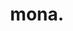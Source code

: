 ---
title: "mona."
type: "gallery"
description: "Art that I have had comissioned"
resources:
    - src: "1723005-1.png"
      title: "Image 1"
    - src: "1723056-1.png"
---